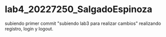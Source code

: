 # lab4_20227250_SalgadoEspinoza
subiendo primer commit "subiendo lab3 para realizar cambios"
realizando registro, login y logout.